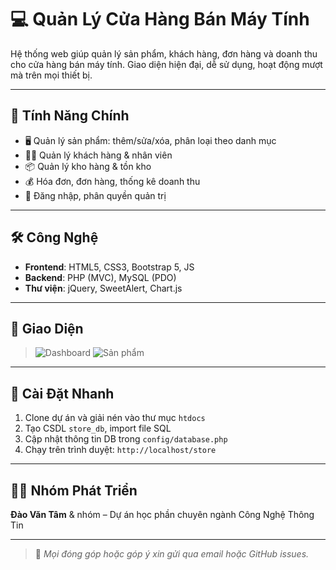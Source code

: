 # 💻 Quản Lý Cửa Hàng Bán Máy Tính

Hệ thống web giúp quản lý sản phẩm, khách hàng, đơn hàng và doanh thu cho cửa hàng bán máy tính. Giao diện hiện đại, dễ sử dụng, hoạt động mượt mà trên mọi thiết bị.

---

## 🚀 Tính Năng Chính

- 🖥️ Quản lý sản phẩm: thêm/sửa/xóa, phân loại theo danh mục
- 🧑‍💼 Quản lý khách hàng & nhân viên
- 📦 Quản lý kho hàng & tồn kho
- 💰 Hóa đơn, đơn hàng, thống kê doanh thu
- 🔐 Đăng nhập, phân quyền quản trị

---

## 🛠 Công Nghệ

- **Frontend**: HTML5, CSS3, Bootstrap 5, JS
- **Backend**: PHP (MVC), MySQL (PDO)
- **Thư viện**: jQuery, SweetAlert, Chart.js

---

## 📸 Giao Diện

> ![Dashboard](screenshots/dashboard.png)
> ![Sản phẩm](screenshots/products.png)

---

## 📁 Cài Đặt Nhanh

1. Clone dự án và giải nén vào thư mục `htdocs`
2. Tạo CSDL `store_db`, import file SQL
3. Cập nhật thông tin DB trong `config/database.php`
4. Chạy trên trình duyệt: `http://localhost/store`

---

## 👨‍💻 Nhóm Phát Triển

**Đào Văn Tâm** & nhóm – Dự án học phần chuyên ngành Công Nghệ Thông Tin

---

> 📌 _Mọi đóng góp hoặc góp ý xin gửi qua email hoặc GitHub issues._
